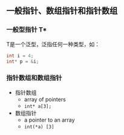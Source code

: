 ## 一般指针、数组指针和指针数组

### 一般型指针 T*

T是一个泛型，泛指任何一种类型，如：
```C++
int i = 4;
int* p = &i;
```

### 指针数组和数组指针

- 指针数组
  - array of pointers
  - ``int* a[3];``
- 数组指针
  - a pointer to an array
  - ``int(*a) [3]``